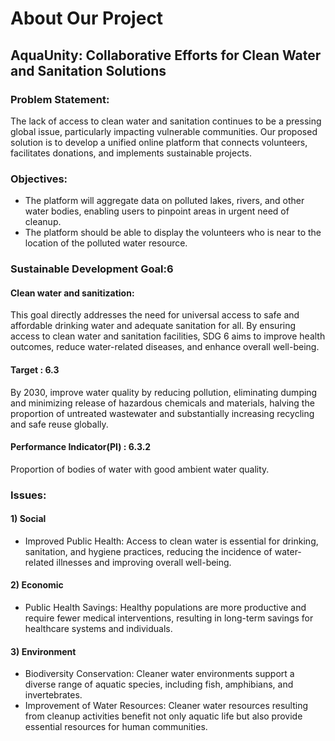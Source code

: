 # About Our Project 
## AquaUnity: Collaborative Efforts for Clean Water and Sanitation Solutions
### Problem Statement:
The lack of access to clean water and sanitation continues to be a pressing global issue, particularly impacting vulnerable communities. Our proposed solution is to develop a unified online platform that connects volunteers, facilitates donations, and implements sustainable projects. 
### Objectives:
 * The platform will aggregate data on polluted lakes, rivers, and other water bodies, enabling users to pinpoint areas in urgent need of cleanup.
 * The platform should be able to display the volunteers who is near to the location of the polluted water resource.
   
### Sustainable Development Goal:6
#### Clean water and sanitization:
This goal directly addresses the need for universal access to safe and affordable drinking water and adequate sanitation for all. By ensuring access to clean water and sanitation facilities, SDG 6 aims to improve health outcomes, reduce water-related diseases, and enhance overall well-being.
#### Target : 6.3 
By 2030, improve water quality by reducing pollution, eliminating dumping and minimizing release of hazardous chemicals and materials, halving the proportion of untreated wastewater and substantially increasing
recycling and safe reuse globally.
####  Performance Indicator(PI) : 6.3.2 
Proportion of bodies of water with good ambient water quality.
###  Issues:
#### 1) Social
* Improved Public Health: Access to clean water is essential for drinking, sanitation, and hygiene practices, reducing the incidence of water-related illnesses and improving overall well-being.
#### 2) Economic
* Public Health Savings: Healthy populations are more productive and require fewer medical interventions, resulting in long-term savings for healthcare systems and individuals.
#### 3) Environment
* Biodiversity Conservation: Cleaner water environments support a diverse range of aquatic species, including fish, amphibians, and invertebrates.
* Improvement of Water Resources: Cleaner water resources resulting from cleanup activities benefit not only aquatic life but also provide essential resources for human communities.







